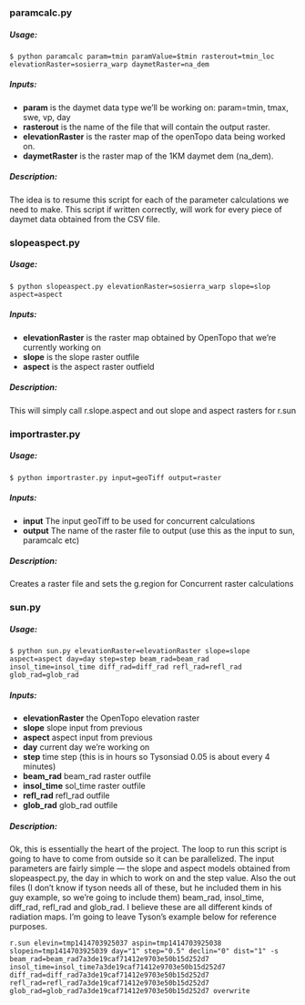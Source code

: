 ### paramcalc.py

##### Usage:

	$ python paramcalc param=tmin paramValue=$tmin rasterout=tmin_loc elevationRaster=sosierra_warp daymetRaster=na_dem

##### Inputs:
- **param** is the daymet data type we’ll be working on: param=tmin, tmax, swe, vp, day
- **rasterout** is the name of the file that will contain the output raster.
- **elevationRaster** is the raster map of the openTopo data being worked on.
- **daymetRaster** is the raster map of the 1KM daymet dem (na_dem).

##### Description:
The idea is to resume this script for each of the parameter calculations we need to make. This script if written correctly, will work for every piece of daymet data obtained from the CSV file.



### slopeaspect.py

##### Usage:

	$ python slopeaspect.py elevationRaster=sosierra_warp slope=slop aspect=aspect

##### Inputs:
- **elevationRaster** is the raster map obtained by OpenTopo that we’re currently working on
- **slope** is the slope raster outfile
- **aspect** is the aspect raster outfield

##### Description:
This will simply call r.slope.aspect and out slope and aspect rasters for r.sun


### importraster.py

##### Usage:

	$ python importraster.py input=geoTiff output=raster

##### Inputs:
- **input** The input geoTiff to be used for concurrent calculations
- **output** The name of the raster file to output (use this as the input to sun, paramcalc etc)

##### Description:
Creates a raster file and sets the g.region for Concurrent raster calculations



### sun.py

##### Usage:

	$ python sun.py elevationRaster=elevationRaster slope=slope aspect=aspect day=day step=step beam_rad=beam_rad insol_time=insol_time diff_rad=diff_rad refl_rad=refl_rad glob_rad=glob_rad

##### Inputs:
- **elevationRaster** the OpenTopo elevation raster
- **slope** slope input from previous
- **aspect** aspect input from previous
- **day** current day we’re working on
- **step** time step (this is in hours so Tysonsiad 0.05 is about every 4 minutes)
- **beam_rad** beam_rad raster outfile
- **insol_time** sol_time raster outfile
- **refl_rad** refl_rad outfile
- **glob_rad** glob_rad outfile

##### Description:
Ok, this is essentially the heart of the project. The loop to run this script is going to have to come from outside so it can be parallelized. The input parameters are fairly simple — the slope and aspect models obtained from slopeaspect.py, the day in which to work on and the step value. Also the out files (I don’t know if tyson needs all of these, but he included them  in his guy example, so we’re going to include them) beam_rad, insol_time, diff_rad, refl_rad and glob_rad. I believe these are all different kinds of radiation maps. I’m going to leave Tyson’s example below for reference purposes.

	r.sun elevin=tmp1414703925037 aspin=tmp1414703925038 slopein=tmp1414703925039 day="1" step="0.5" declin="0" dist="1" ­-s beam_rad=beam_rad7a3de19caf71412e9703e50b15d252d7 insol_time=insol_time7a3de19caf71412e9703e50b15d252d7 diff_rad=diff_rad7a3de19caf71412e9703e50b15d252d7 refl_rad=refl_rad7a3de19caf71412e9703e50b15d252d7 glob_rad=glob_rad7a3de19caf71412e9703e50b15d252d7 ­­overwrite
